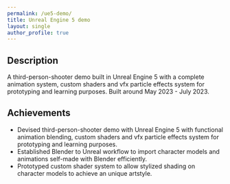 ```yaml
---
permalink: /ue5-demo/
title: Unreal Engine 5 demo
layout: single
author_profile: true
---
```


## Description
A third-person-shooter demo built in Unreal Engine 5 with a complete animation system, custom shaders and vfx particle effects system for prototyping and learning purposes. Built around May 2023 - July 2023.

## Achievements
- Devised third-person-shooter demo with Unreal Engine 5 with functional animation blending, custom shaders and vfx particle effects system for prototyping and learning purposes. 
- Established Blender to Unreal workflow to import character models and animations self-made with Blender efficiently.
- Prototyped custom shader system to allow stylized shading on character models to achieve an unique artstyle.

